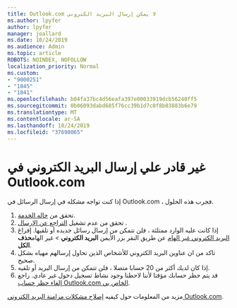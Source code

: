 ```yaml
---
title: Outlook.com لا يمكن إرسال البريد الكتروني
ms.author: lpyfer
author: lpyfer
manager: joallard
ms.date: 10/24/2019
ms.audience: Admin
ms.topic: article
ROBOTS: NOINDEX, NOFOLLOW
localization_priority: Normal
ms.custom:
- "9000251"
- "1845"
- "1841"
ms.openlocfilehash: b04fa37bc4d56eafa397e00033919dcb56240ff5
ms.sourcegitcommit: 0b06093dabd685f76cc39b1d7c0f8b03883b6e79
ms.translationtype: MT
ms.contentlocale: ar-SA
ms.lasthandoff: 10/24/2019
ms.locfileid: "37698065"
---
```

# <a name="unable-to-send-email-in-outlookcom"></a>غير قادر علي إرسال البريد الكتروني في Outlook.com

إذا كنت تواجه مشكله في إرسال الرسائل في Outlook.com ، فجرب هذه الحلول.

1. تحقق من [حاله الخدمة](https://go.microsoft.com/fwlink/p/?linkid=837482). 
2. تحقق من عدم تشغيل [التراجع عن الإرسال](https://outlook.live.com/mail/options/mail/messageContent/undoSend) .
3. إذا كانت علبه الوارد ممتلئة ، فلن تتمكن من إرسال رسائل جديده أو تلقيها. إفراغ [البريد الكتروني غير الهام](https://outlook.live.com/mail/junkemail) عن طريق النقر بزر الأيمن **البريد الكتروني** > غير الهام**حذف الكل**.
4. تاكد من ان عناوين البريد الكتروني للأشخاص الذين تحاول إرسالهم مهياه بشكل صحيح.
5. إذا كان لديك أكثر من 20 حسابا متصلا ، فلن تتمكن من إرسال البريد أو تلقيه.
6. قد يتم حظر حسابك مؤقتا لأننا لاحظنا وجود نشاط تسجيل دخول غير عادي. راجع [إلغاء حظر حساب Outlook.com الخاص بي](https://support.office.com/article/f4ad2701-d166-4d8b-8a6a-9af2a1f8a4c4).

مزيد من المعلومات حول كيفيه [إصلاح مشكلات مزامنة البريد الكتروني Outlook.com](https://support.office.com/article/d39e3341-8d79-4bf1-b3c7-ded602233642).